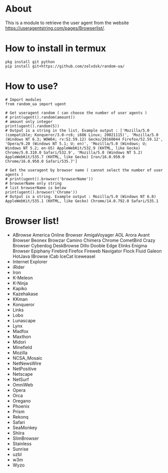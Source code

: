 # About
This is a module to retrieve the user agent from the website https://useragentstring.com/pages/Browserlist/.

# How to install in termux
```
pkg install git python
pip install git+https://github.com/zelvdsk/random-ua/
```
# How to use?
```
# Import modules
from random_ua import ugent

# Get useragent random ( can choose the number of user agents )
# print(ugent().random(amount))
# amount only integer
print(ugent().random(5))
# Output is a string in the list. Example output : ['Mozilla/5.0 (compatible; Konqueror/3.0-rc6; i686 Linux; 20021115)', 'Mozilla/5.0 (Windows NT 6.3; WOW64; rv:52.59.12) Gecko/20160044 Firefox/52.59.12', 'Opera/9.20 (Windows NT 5.1; U; en)', 'Mozilla/5.0 (Windows; U; Windows NT 5.2; en-US) AppleWebKit/532.9 (KHTML, like Gecko) Chrome/5.0.310.0 Safari/532.9', 'Mozilla/5.0 (Windows NT 5.2) AppleWebKit/535.7 (KHTML, like Gecko) Iron/16.0.950.0 Chrome/16.0.950.0 Safari/535.7']

# Get the useragent by browser name ( cannot select the number of user agents )
# print(ugent().browser('browserName'))
# browserName only string
# list browserName is below
print(ugent().browser('Chrome'))
# Output is a string. Example output : Mozilla/5.0 (Windows NT 6.0) AppleWebKit/535.1 (KHTML, like Gecko) Chrome/14.0.792.0 Safari/535.1

```

# Browser list!
- ABrowse                                                                                 America Online Browser                                                                  AmigaVoyager                                                                            AOL                                                                                     Arora                                                                                   Avant Browser                                                                           Beonex                                                                                  Browzar                                                                                 Camino                                                                                  Chimera                                                                                 Chrome                                                                                  CometBird                                                                               Crazy Browser                                                                           Cyberdog                                                                                DeskBrowse                                                                              Dillo                                                                                   Dooble                                                                                  Edge                                                                                    Elinks                                                                                  Enigma Browser                                                                          Epiphany                                                                                Firebird                                                                                Firefox                                                                                 Fireweb Navigator                                                                       Flock                                                                                   Fluid                                                                                   Galeon                                                                                  HotJava                                                                                 IBrowse                                                                                 iCab                                                                                    IceCat                                                                                  Iceweasel
- Internet Explorer
- iRider
- Iron
- K-Meleon
- K-Ninja
- Kapiko
- Kazehakase
- KKman
- Konqueror
- Links
- Lobo
- Lunascape
- Lynx
- Madfox
- Maxthon
- Midori
- Minefield
- Mozilla
- NCSA_Mosaic
- NetNewsWire
- NetPositive
- Netscape
- NetSurf
- OmniWeb
- Opera
- Orca
- Oregano
- Phoenix
- Prism
- Rekonq
- Safari
- SeaMonkey
- Shiira
- SlimBrowser
- Stainless
- Sunrise
- uzbl
- w3m
- Wyzo
